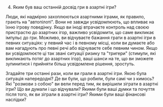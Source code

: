 4. Яким був ваш останній досвід гри в азартні ігри?

Люди, які надмірно захоплюються азартними іграми, як правило, грають на "автопілоті". Вони не завжди усвідомлюють, що впливає на їхню ігрову поведінку. Якщо ви іноді втрачаєте контроль над своєю пристрастю до азартних ігор, важливо усвідомити, що саме викликає імпульс до гри. Можливо, ви відчуваєте бажання грати в азартні ігри в певних ситуаціях: у певний час і в певному місці, коли ви думаєте або вам нагадують про певні речі або відчуваєте себе певним чином. Якщо ви усвідомлюєте ці так звані ситуації ризику та "тригери" (стимули, які викликають потяг до азартних ігор), ваші шанси на те, що ви зможете зупинитися і прийняти більш усвідомлене рішення, зростуть.

Згадайте три останні рази, коли ви грали в азартні ігри. Якою була ситуація напередодні? Де ви були, що робили, були самі чи з кимось? Які "розмови з собою" ви вели перед тим, як вирішили зіграти в азартні ігри? Що ви думали і що відчували? Якими були ваші думки та почуття після того, як ви зіграли в азартні ігри? Якими були ваші фінансові наслідки?
